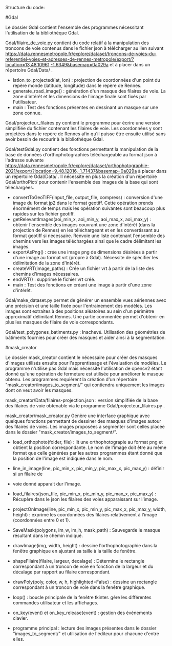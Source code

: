 Structure du code:

#Gdal

Le dossier Gdal contient l'ensemble des programmes nécessitant l'utilisation de la bibliothèque
Gdal.

Gdal/filaire_de_voie.py contient du code relatif à la manipulation des troncons de voie contenus
dans le fichier json à télécharger au lien suivant
https://data.rennesmetropole.fr/explore/dataset/troncons-de-voies-du-referentiel-voies-et-adresses-de-rennes-metropole/export/?location=13,48.10961,-1.6349&basemap=0a029a
et à placer dans un répertoire Gdal/Data/ .
-	latlon_to_projected(lat, lon) : projection de coordonnées d'un point du repère monde
  (latitude, longitude) dans le repère de Rennes.
-	generate_road_image() : génération d'un masque des filaires de voie. La zone d'intérêt et les
  dimensions de l'image finale sont fixés par l'utilisateur. 
-	main : Test des fonctions présentes en dessinant un masque sur une zone connue.


Gdal/projecteur_filaires.py contient le programme pour écrire une version simplifiée du fichier
contenant les filaires de voie. Les coordonnées y sont projetées dans le repère de Rennes afin
qu'il puisse être ensuite utilisé sans avoir besoin de recourir à la bibliothèque Gdal.

Gdal/testGdal.py contient des fonctions permettant la manipulation de la base de données
d'orthophotographies téléchargeable au format json à l'adresse suivante
https://data.rennesmetropole.fr/explore/dataset/orthophotographie-2021/export/?location=9,48.12016,-1.71437&basemap=0a029a
à placer dans un répertoire Gdal/Data/ .
Il nécessite en plus la création d'un répertoire Gdal/orthoPict/ pour contenir l'ensemble des
images de la base qui sont téléchargées.
-	convertToGeoTIFF(input_file, output_file, compress) : conversion d'une image du format jp2
  dans le format geotiff. Cette opération prends énormément de temps mais les opération
 	suivantes sont beaucoup plus rapides sur les fichier geotiff.
-	getRelevantImages(aoi_min_x, aoi_min_y, aoi_max_x, aoi_max_y) : obtenir l'ensemble des images
  couvrant une zone d'intérêt (dans la projection de Rennes) en les téléchargeant et en les
 	convertissant au format geotiff si nécessaire. Renvoie une liste contenant l'ensemble des
 	chemins vers les images téléchargées ainsi que le cadre délimitant les images.
-	exportAsPng() : crée une image png de dimensions désirées à partir d'une image au format vrt
  (propre à Gdal). Nécessite de spécifier les délimitation de la zone d'intérêt.
-	createVRT(image_paths) : Crée un fichier vrt à partir de la liste des chemins d'images
  nécessaires.
-	endVRT() : supprime le fichier vrt créé.
-	main : Test des fonctions en créant une image à partir d'une zone d'intérêt.

Gdal/make_dataset.py permet de générer un ensemble vues aériennes avec une précision et une
taille fixée pour l'entrainement des modèles. Les images sont extraites à des positions
aléatoires au sein d'un périmètre approximatif délimitant Rennes. Une partie commentée permet
d'obtenir en plus les masques de filaire de voie correspondants.

Gdal/test_polygones_batiments.py : Inachevé. Utilisation des géométries de bâtiments fournies
pour créer des masques et aider ainsi à la segmentation.

#mask_creator

Le  dossier mask_creator contient le nécessaire pour créer des masques d'images utilisés ensuite
pour l'apprentissage et l'évaluation de modèles. Le programme n'utilise pas Gdal mais nécessite
l'utilisation de opencv2 étant donné qu'une opération de fermeture est utilisée pour améliorer
le masque obtenu. Les programmes requièrent la création d'un répertoire
"mask_creator/images_to_segment/" qui contiendra uniquement les images dont on veut avoir les
masques.

mask_creator/Data/filaires-projection.json : version simplifiée de la base des filaires de voie
obtenable via le programme Gdal/projecteur_filaires.py .

mask_creator/mask_creator.py Génère une interface graphique avec quelques fonctions permettant
de dessiner des masques d'images autour des filaires de voies. Les images proposées à segmenter
sont celles placée dans le dossier "mask_creator/images_to_segment/".
-	load_orthophoto(folder, file) : lit une orthophotograpie au format png et obtient la position
  correspondante. Le nom de l'image doit être au même format que celle générées par les autres
 	programmes étant donné que la position de l'image est indiquée dans le nom.

-	line_in_image(line, pic_min_x, pic_min_y, pic_max_x, pic_max_y) : définir si un filaire de
-	voie donné apparait dur l'image.
-	load_filaires(json_file, pic_min_x, pic_min_y, pic_max_x, pic_max_y) : Récupère dans le json
  les filaires des voies apparaissant sur l'image.
-	projectOnImage(line, pic_min_x, pic_min_y, pic_max_x, pic_max_y, width, height) : exprime les
  coordonnées des filaires relativement à l'image (coordonnées entre 0 et 1).
-	SaveMask(polygons, im_w, im_h, mask_path) : Sauvegarde le masque résultant dans le chemin
  indiqué.
-	drawImage(img, width, height) : dessine l'orthophotographie dans la fenêtre graphique en
  ajustant sa taille à la taille de fenêtre.
-	shapeFilaire(filaire, largeur, decalage) : Détermine le rectangle correspondant à un troncon
  de voie en fonction de la largeur et du décalage par rapport au filaire correspondant.
-	drawPoly(poly, color, w, h, highlighted=False) : dessine un rectangle correspondant à un
  troncon de voie dans la fenêtre graphique.
-	loop() : boucle principale de la fenêtre tkinter. gère les différentes commandes utilisateur
  et les affichages.
-	on_key(event) et on_key_release(event) : gestion des événements clavier.
-	programme principal : lecture des images présentes dans le dossier "images_to_segment/" et
  utilisation de l'éditeur pour chacune d'entre elles.

